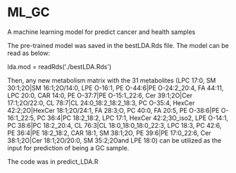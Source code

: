 # ML_GC
A machine learning model for predict  cancer and health samples

The pre-trained model was saved in the bestLDA.Rds file. 
The model can be read as below:

lda.mod = readRds('./bestLDA.Rds')

Then, any new metabolism matrix with the 31 metabolites
(LPC 17:0, SM 30:1;2O|SM 16:1;2O/14:0, LPE O-16:1, PE O-44:6|PE O-24:2_20:4, FA 44:11, 
LPC 20:0, CAR 14:0, PE O-37:7|PE O-15:1_22:6, Cer 39:1;2O|Cer 17:1;2O/22:0, 
CL 78:7|CL 24:0_18:2_18:2_18:3, PC O-35:4, HexCer 42:2;2O|HexCer 18:1;2O/24:1, FA 28:3;O, 
PC 40:0, FA 20:5, PE O-38:6|PE O-16:1_22:5, PC 36:4|PC 18:2_18:2, LPC 17:1, 
HexCer 42:2;3O_iso2, LPE O-14:1, PC 38:6|PC 18:2_20:4, CL 76:3|CL 18:0_18:0_18:0_22:3, 
LPC 18:3, PC 42:6, PE 36:4|PE 18:2_18:2, CAR 18:1, SM 38:1;2O, PE 39:6|PE 17:0_22:6,
Cer 38:1;2O|Cer 18:1;2O/20:0, SM 35:2;2Oand LPE 18:0)
can be utilized as the input for prediction of being a GC sample.

The code was in predict_LDA.R
